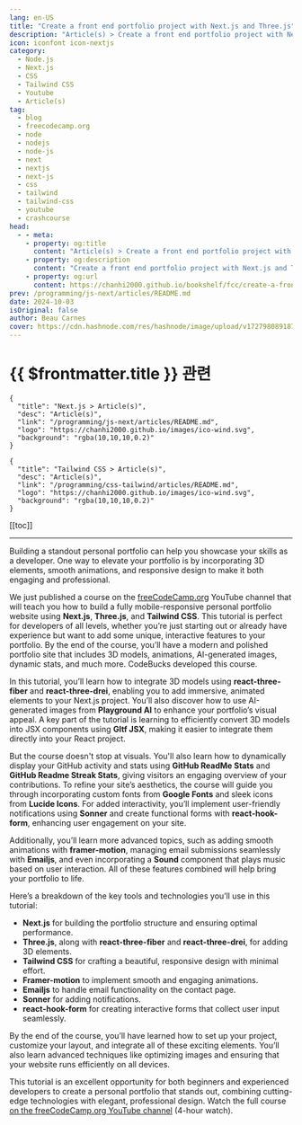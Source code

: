 ```yaml
---
lang: en-US
title: "Create a front end portfolio project with Next.js and Three.js"
description: "Article(s) > Create a front end portfolio project with Next.js and Three.js"
icon: iconfont icon-nextjs
category:
  - Node.js
  - Next.js
  - CSS
  - Tailwind CSS
  - Youtube
  - Article(s)
tag:
  - blog
  - freecodecamp.org
  - node
  - nodejs
  - node-js
  - next
  - nextjs
  - next-js
  - css
  - tailwind
  - tailwind-css
  - youtube
  - crashcourse
head:
  - - meta:
    - property: og:title
      content: "Article(s) > Create a front end portfolio project with Next.js and Three.js"
    - property: og:description
      content: "Create a front end portfolio project with Next.js and Three.js"
    - property: og:url
      content: https://chanhi2000.github.io/bookshelf/fcc/create-a-front-end-portfolio-project-with-nextjs-and-threejs.html
prev: /programming/js-next/articles/README.md
date: 2024-10-03
isOriginal: false
author: Beau Carnes
cover: https://cdn.hashnode.com/res/hashnode/image/upload/v1727980891870/edde67ab-1227-4b0b-81f9-0f014d6fd7f1.png
---
```


# {{ $frontmatter.title }} 관련

```component VPCard
{
  "title": "Next.js > Article(s)",
  "desc": "Article(s)",
  "link": "/programming/js-next/articles/README.md",
  "logo": "https://chanhi2000.github.io/images/ico-wind.svg",
  "background": "rgba(10,10,10,0.2)"
}
```

```component VPCard
{
  "title": "Tailwind CSS > Article(s)",
  "desc": "Article(s)",
  "link": "/programming/css-tailwind/articles/README.md",
  "logo": "https://chanhi2000.github.io/images/ico-wind.svg",
  "background": "rgba(10,10,10,0.2)"
}
```

[[toc]]

---

<SiteInfo
  name="Create a front end portfolio project with Next.js and Three.js"
  desc="Building a standout personal portfolio can help you showcase your skills as a developer. One way to elevate your portfolio is by incorporating 3D elements, smooth animations, and responsive design to make it both engaging and professional. We just pu..."
  url="https://freecodecamp.org/news/create-a-front-end-portfolio-project-with-nextjs-and-threejs"
  logo="https://cdn.freecodecamp.org/universal/favicons/favicon.ico"
  preview="https://cdn.hashnode.com/res/hashnode/image/upload/v1727980891870/edde67ab-1227-4b0b-81f9-0f014d6fd7f1.png"/>

Building a standout personal portfolio can help you showcase your skills as a developer. One way to elevate your portfolio is by incorporating 3D elements, smooth animations, and responsive design to make it both engaging and professional.

We just published a course on the [<VPIcon icon="fa-brands fa-free-code-camp"/>freeCodeCamp.org](http://freeCodeCamp.org) YouTube channel that will teach you how to build a fully mobile-responsive personal portfolio website using **Next.js**, **Three.js**, and **Tailwind CSS**. This tutorial is perfect for developers of all levels, whether you’re just starting out or already have experience but want to add some unique, interactive features to your portfolio. By the end of the course, you’ll have a modern and polished portfolio site that includes 3D models, animations, AI-generated images, dynamic stats, and much more. CodeBucks developed this course.

In this tutorial, you’ll learn how to integrate 3D models using **react-three-fiber** and **react-three-drei**, enabling you to add immersive, animated elements to your Next.js project. You’ll also discover how to use AI-generated images from **Playground AI** to enhance your portfolio’s visual appeal. A key part of the tutorial is learning to efficiently convert 3D models into JSX components using **Gltf JSX**, making it easier to integrate them directly into your React project.

But the course doesn't stop at visuals. You'll also learn how to dynamically display your GitHub activity and stats using **GitHub ReadMe Stats** and **GitHub Readme Streak Stats**, giving visitors an engaging overview of your contributions. To refine your site’s aesthetics, the course will guide you through incorporating custom fonts from **Google Fonts** and sleek icons from **Lucide Icons**. For added interactivity, you’ll implement user-friendly notifications using **Sonner** and create functional forms with **react-hook-form**, enhancing user engagement on your site.

Additionally, you’ll learn more advanced topics, such as adding smooth animations with **framer-motion**, managing email submissions seamlessly with **Emailjs**, and even incorporating a **Sound** component that plays music based on user interaction. All of these features combined will help bring your portfolio to life.

Here’s a breakdown of the key tools and technologies you’ll use in this tutorial:

- **Next.js** for building the portfolio structure and ensuring optimal performance.
- **Three.js**, along with **react-three-fiber** and **react-three-drei**, for adding 3D elements.
- **Tailwind CSS** for crafting a beautiful, responsive design with minimal effort.
- **Framer-motion** to implement smooth and engaging animations.
- **Emailjs** to handle email functionality on the contact page.
- **Sonner** for adding notifications.
- **react-hook-form** for creating interactive forms that collect user input seamlessly.

By the end of the course, you’ll have learned how to set up your project, customize your layout, and integrate all of these exciting elements. You’ll also learn advanced techniques like optimizing images and ensuring that your website runs efficiently on all devices.

This tutorial is an excellent opportunity for both beginners and experienced developers to create a personal portfolio that stands out, combining cutting-edge technologies with elegant, professional design. Watch the full course [<VPIcon icon="fa-brands fa-youtube"/>on the freeCodeCamp.org YouTube channel](https://youtu.be/aZZrEE_UsIk) (4-hour watch).

<VidStack src="youtube/aZZrEE_UsIk" />
